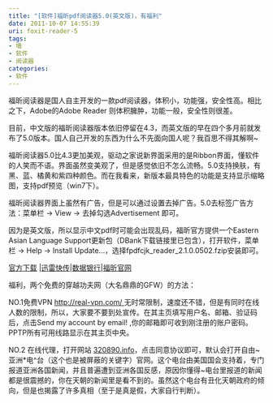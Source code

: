 ```yaml
---
title: "[软件]福昕pdf阅读器5.0(英文版)，有福利"
date: 2011-10-07 14:55:39
uri: foxit-reader-5
tags: 
- 墙
- 软件
- 阅读器
categories: 
- 软件
---
```


福昕阅读器是国人自主开发的一款pdf阅读器，体积小，功能强，安全性高。相比之下，Adobe的Adobe Reader 则体积臃肿，功能一般，安全性则很差。

目前，中文版的福昕阅读器版本依旧停留在4.3，而英文版的早在四个多月前就发布了5.0版本。国人自己开发的东西为什么不先面向国人呢？我百思不得其解啊~

福昕阅读器5.0比4.3更加美观，驱动之家说新界面采用的是Ribbon界面，懂软件的人笑而不语。界面虽然变美观了，但是感觉依旧不怎么流畅。5.0支持换肤，有黑、蓝、橘黄和紫四种颜色。而在我看来，新版本最具特色的功能是支持显示缩略图，支持pdf预览（win7下）。

福昕阅读器界面上虽然有广告，但是可以通过设置去掉广告。5.0去标签广告方法：菜单栏 -&gt; View -&gt; 去掉勾选Advertisement 即可。

因为是英文版，所以显示中文pdf时可能会出现乱码，福昕官方提供一个Eastern Asian Language Support更新包（DBank下载链接里已包含），打开软件，菜单栏 -&gt; Help -&gt; Install Update…，选择fpdfcjk_reader_2.1.0.0502.fzip安装即可。

[官方下载](http://cdn01.foxitsoftware.com/pub/foxit/reader/desktop/win/5.x/5.0/enu/FoxitReader502.0718_enu_Setup.exe "官方下载") |[迅雷快传](http://kuai.xunlei.com/d/ULAKMGEGCNYY)|[数据银行](http://dl.dbank.com/c06ehso2o6 "DBank")[|](http://dl.dbank.com/c06ehso2o6%7C)[福昕官网](http://www.foxitsoftware.com/Secure_PDF_Reader/ "官网（英文）")

福利，两个免费的穿越功夫网（大名鼎鼎的GFW）的方法：

NO.1免费VPN [http://real-vpn.com/ ](http://real-vpn.com/  "Real-VPN")无时常限制，速度还不错，但是有同时在线人数的限制，所以，大家要不要到处宣传。在其主页填写用户名、邮箱、验证码后，点击Send my account by email! ,你的邮箱即可收到刚注册的账户密码。PPTP所有可用线路显示在其主页中央。

NO.2 在线代理，打开网站 [320890.info](http://320890.info/ "赛***风")，点击同意协议即可，默认会打开自由~亚洲*电^台（这个也是被屏蔽的关键字）官网。这个电台由美国国会支持着，专门报道亚洲各国新闻，并且普遍遭到亚洲各国反感，原因你懂得~电台里报道的新闻都是很震撼的，你在天朝的新闻里是看不到的。虽然这个电台有丑化天朝政府的倾向，但是也揭露了许多真相（至于是真是假，大家自行判断）。

